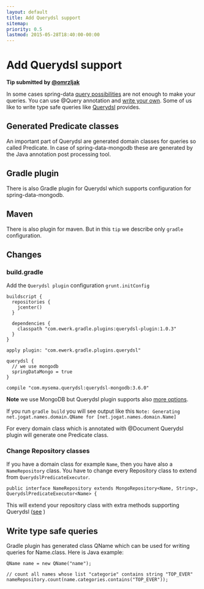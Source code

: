 ```yaml
---
layout: default
title: Add Querydsl support
sitemap:
priority: 0.5
lastmod: 2015-05-28T18:40:00-00:00
---
```


# Add Querydsl support

__Tip submitted by [@omrzljak](https://github.com/omrzljak)__

In some cases spring-data [query possibilities](http://docs.spring.io/spring-data/mongodb/docs/current/reference/html/#mongodb.repositories.queries) are not enough to make your queries. You can use @Query annotation and [write your own](http://docs.spring.io/spring-data/mongodb/docs/current/reference/html/#mongodb.repositories.queries.json-based). Some of us like to write type safe queries like [Querydsl](http://www.Querydsl.com/) provides.

## Generated Predicate classes

An important part of Querydsl are generated domain classes for queries so called Predicate. In case of spring-data-mongodb these are generated by the Java annotation post processing tool.

## Gradle plugin
There is also Gradle plugin for Querydsl which supports configuration for spring-data-mongodb.

## Maven
There is also plugin for maven. But in this `tip` we describe only `gradle` configuration.

## Changes

### build.gradle

Add the `Querydsl plugin` configuration `grunt.initConfig`

    buildscript {
      repositories {
        jcenter()
      }

      dependencies {
        classpath "com.ewerk.gradle.plugins:querydsl-plugin:1.0.3"
      }
    }

    apply plugin: "com.ewerk.gradle.plugins.querydsl"

    querydsl {
      // we use mongodb
      springDataMongo = true
    }

    compile "com.mysema.querydsl:querydsl-mongodb:3.6.0"

__Note__ we use MongoDB but Querydsl plugin supports also [more options](https://github.com/ewerk/gradle-plugins/tree/master/Querydsl-plugin).

If you run `gradle build` you will see output like this
`Note: Generating net.jogat.names.domain.QName for [net.jogat.names.domain.Name]`

For every domain class which is annotated with @Document Querydsl plugin will generate one Predicate class.

### Change Repository classes
If you have a domain class for example `Name`, then you have also a `NameRepository` class. You have to change every Repository class to extend from `QuerydslPredicateExecutor`.

    public interface NameRepository extends MongoRepository<Name, String>, QuerydslPredicateExecutor<Name> {

This will extend your repository class with extra methods supporting Querydsl ([see](http://docs.spring.io/spring-data/mongodb/docs/current/reference/html/#mongodb.repositories.queries.type-safe) )

## Write type safe queries

Gradle plugin has generated class QName which can be used for writing queries for Name.class. Here is Java example:

    QName name = new QName("name");

    // count all names whose list "categorie" contains string "TOP_EVER"
    nameRepository.count(name.categories.contains("TOP_EVER"));
